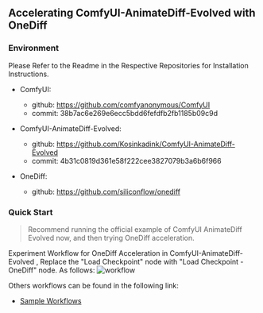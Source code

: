## Accelerating ComfyUI-AnimateDiff-Evolved with OneDiff
### Environment
Please Refer to the Readme in the Respective Repositories for Installation Instructions.

- ComfyUI:
  - github: https://github.com/comfyanonymous/ComfyUI
  - commit: 38b7ac6e269e6ecc5bdd6fefdfb2fb1185b09c9d 

- ComfyUI-AnimateDiff-Evolved:
  - github: https://github.com/Kosinkadink/ComfyUI-AnimateDiff-Evolved
  - commit: 4b31c0819d361e58f222cee3827079b3a6b6f966 
- OneDiff:
  - github: https://github.com/siliconflow/onediff

### Quick Start

> Recommend running the official example of ComfyUI AnimateDiff Evolved now, and then trying OneDiff acceleration. 

Experiment Workflow for OneDiff Acceleration in ComfyUI-AnimateDiff-Evolved , Replace the "Load Checkpoint" node with "Load Checkpoint - OneDiff" node. 
As follows:
![workflow](https://github.com/siliconflow/onediff/assets/109639975/e94877c1-eb1e-464a-9b9e-731bef02aca3)

Others workflows can be found in the following link:
- [Sample Workflows](
https://github.com/Kosinkadink/ComfyUI-AnimateDiff-Evolved?tab=readme-ov-file#samples-download-or-drag-images-of-the-workflows-into-comfyui-to-instantly-load-the-corresponding-workflows)

